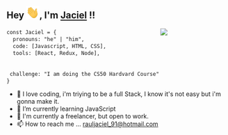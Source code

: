 
## Hey <img src="https://raw.githubusercontent.com/parth-27/parth-27/master/Hi.gif" width="30px">, I'm [Jaciel](https://github.com/rulmaker) !!


<img align='right' src='https://github.com/Rishit-dagli/Rishit-dagli/blob/master/images/octocat-anime.gif' width='150"'>

```
const Jaciel = {
  pronouns: "he" | "him",
  code: [Javascript, HTML, CSS],
  tools: [React, Redux, Node],
  
  
 challenge: "I am doing the CS50 Hardvard Course"
}
```




- 👀 I love coding, i'm triying to be a full Stack, I know it's not easy but i'm gonna make it.
- 🌱 I’m currently learning JavaScript
- 💞️ I'm currently a freelancer, but open to work.
- 📫 How to reach me ... 
   rauljaciel_91@hotmail.com

<!---
rulmaker/rulmaker is a ✨ special ✨ repository because its `README.md` (this file) appears on your GitHub profile.
You can click the Preview link to take a look at your changes.
--->


